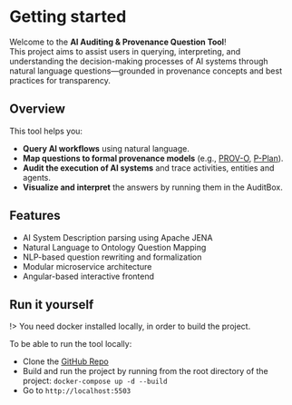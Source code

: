 # Getting started

Welcome to the **AI Auditing & Provenance Question Tool**!  
This project aims to assist users in querying, interpreting, and understanding the decision-making processes of AI systems through natural language questions—grounded in provenance concepts and best practices for transparency.

## Overview

This tool helps you:

- **Query AI workflows** using natural language.
- **Map questions to formal provenance models** (e.g., [PROV-O](https://www.w3.org/TR/prov-o/), [P-Plan](https://www.opmw.org/model/)).
- **Audit the execution of AI systems** and trace activities, entities and agents.
- **Visualize and interpret** the answers by running them in the AuditBox.

## Features

- AI System Description parsing using Apache JENA
- Natural Language to Ontology Question Mapping
- NLP-based question rewriting and formalization
- Modular microservice architecture
- Angular-based interactive frontend

## Run it yourself

!> You need docker installed locally, in order to build the project.

To be able to run the tool locally:

- Clone the [GitHub Repo](https://github.com/GeoffreyKarnbach/AuditProvenanceTool)
- Build and run the project by running from the root directory of the project: `docker-compose up -d --build`
- Go to `http://localhost:5503`
